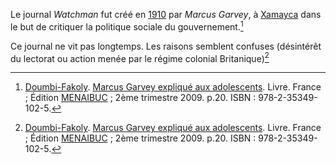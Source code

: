<!-- TITLE: Watchman -->
<!-- SUBTITLE: Présentation du journal Watchman -->

Le journal *Watchman* fut créé en [1910](/histoire/date/calendrier-gregorien/par-annee/1910) par *Marcus Garvey*, à [Xamayca](/geographie/ile/caraibes/midi/xamayca) dans le but de critiquer la politique sociale du gouvernement.[^1]

Ce journal ne vit pas longtemps. Les raisons semblent confuses (désintérêt du lectorat ou action menée par le régime colonial Britanique)[^1]


[^1]: [Doumbi-Fakoly](/personnalite/homme/guerrier/afrique/nord-ouest/empire/mali/fakoli-manden). [Marcus Garvey expliqué aux adolescents](/ouvrage/documentaire/marcus-garvey-explique-aux-adolescents). Livre. France ; Édition [MENAIBUC](/organisme/editeur/menaibuc) ; 2ème trimestre 2009. p.20. ISBN : 978-2-35349-102-5. 